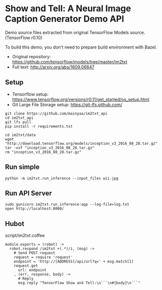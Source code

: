 # Show and Tell: A Neural Image Caption Generator Demo API

Demo source files extracted from original TensorFlow Models source. (TensorFlow r0.10)

To build this demo, you don't need to prepare build environment with Bazel.

- Original repository: https://github.com/tensorflow/models/tree/master/im2txt
- Full text: http://arxiv.org/abs/1609.06647

## Setup

- Tensorflow setup: https://www.tensorflow.org/versions/r0.11/get_started/os_setup.html
- Git Large File Storage setup: https://git-lfs.github.com/

```
git clone https://github.com/mainyaa/im2txt_api
cd im2txt_api
git lfs pull
pip install -r requirements.txt
```

```
cd im2txt/data
wget "http://download.tensorflow.org/models/inception_v3_2016_08_28.tar.gz"
tar -xvf "inception_v3_2016_08_28.tar.gz"
rm "inception_v3_2016_08_28.tar.gz"
```

## Run simple

```
python -m im2txt.run_inference --input_files wii.jpg
```

## Run API Server

```
sudo gunicorn im2txt.run_inference:app --log-file=log.txt
open http://localhost:8000/
```

## Hubot

script/im2txt.coffee
```
module.exports = (robot) ->
  robot.respond /im2txt +(.*)/i, (msg) ->
    # Send POST request
    request = require 'request'
    endpoint = 'http://[ADDRESS]/api/url?q=' + msg.match[1]
    request.get
      url: endpoint
    , (err, response, body) ->
      # Reply
      msg.reply "TensorFlow Show and Tell:\n```\n#{body}\n```"

```

